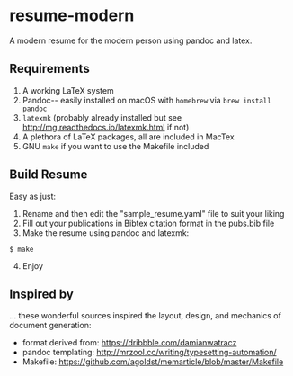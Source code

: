 # resume-modern

A modern resume for the modern person using pandoc and latex.

## Requirements
1. A working LaTeX system
2. Pandoc-- easily installed on macOS with `homebrew` via `brew install pandoc`
3. `latexmk` (probably already installed but see http://mg.readthedocs.io/latexmk.html if not)
3. A plethora of LaTeX packages, all are included in MacTex
4. GNU `make` if you want to use the Makefile included

## Build Resume
Easy as just:
1. Rename and then edit the "sample_resume.yaml" file to suit your liking
2. Fill out your publications in Bibtex citation format in the pubs.bib file
3. Make the resume using pandoc and latexmk:
```
$ make
```
4. Enjoy

## Inspired by
... these wonderful sources inspired the layout, design, and mechanics of document generation:
- format derived from: https://dribbble.com/damianwatracz
- pandoc templating: http://mrzool.cc/writing/typesetting-automation/
- Makefile: https://github.com/agoldst/memarticle/blob/master/Makefile

